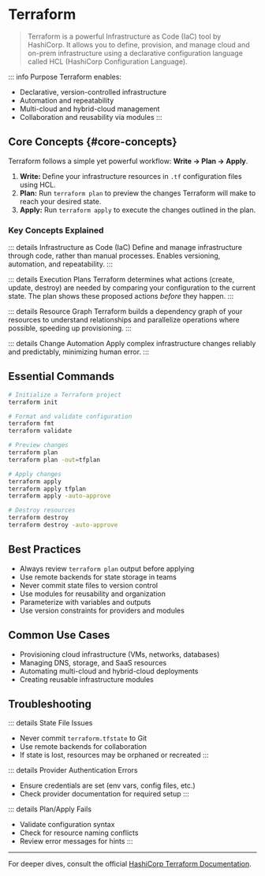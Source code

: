 # Terraform <Badge type="info" text="IaC" />

> Terraform is a powerful Infrastructure as Code (IaC) tool by HashiCorp. It allows you to define, provision, and manage cloud and on-prem infrastructure using a declarative configuration language called HCL (HashiCorp Configuration Language).

::: info Purpose
Terraform enables:

- Declarative, version-controlled infrastructure
- Automation and repeatability
- Multi-cloud and hybrid-cloud management
- Collaboration and reusability via modules
  :::

## Core Concepts {#core-concepts}

Terraform follows a simple yet powerful workflow: **Write -> Plan -> Apply**.

1.  **Write:** Define your infrastructure resources in `.tf` configuration files using HCL.
2.  **Plan:** Run `terraform plan` to preview the changes Terraform will make to reach your desired state.
3.  **Apply:** Run `terraform apply` to execute the changes outlined in the plan.

### Key Concepts Explained

::: details Infrastructure as Code (IaC)
Define and manage infrastructure through code, rather than manual processes. Enables versioning, automation, and repeatability.
:::

::: details Execution Plans
Terraform determines what actions (create, update, destroy) are needed by comparing your configuration to the current state. The plan shows these proposed actions _before_ they happen.
:::

::: details Resource Graph
Terraform builds a dependency graph of your resources to understand relationships and parallelize operations where possible, speeding up provisioning.
:::

::: details Change Automation
Apply complex infrastructure changes reliably and predictably, minimizing human error.
:::

## Essential Commands <Badge type="tip" text="Core CLI" />

```sh
# Initialize a Terraform project
terraform init

# Format and validate configuration
terraform fmt
terraform validate

# Preview changes
terraform plan
terraform plan -out=tfplan

# Apply changes
terraform apply
terraform apply tfplan
terraform apply -auto-approve

# Destroy resources
terraform destroy
terraform destroy -auto-approve
```

## Best Practices

- Always review `terraform plan` output before applying
- Use remote backends for state storage in teams
- Never commit state files to version control
- Use modules for reusability and organization
- Parameterize with variables and outputs
- Use version constraints for providers and modules

## Common Use Cases

- Provisioning cloud infrastructure (VMs, networks, databases)
- Managing DNS, storage, and SaaS resources
- Automating multi-cloud and hybrid-cloud deployments
- Creating reusable infrastructure modules

## Troubleshooting <Badge type="warning" text="Common Issues" />

::: details State File Issues

- Never commit `terraform.tfstate` to Git
- Use remote backends for collaboration
- If state is lost, resources may be orphaned or recreated
  :::

::: details Provider Authentication Errors

- Ensure credentials are set (env vars, config files, etc.)
- Check provider documentation for required setup
  :::

::: details Plan/Apply Fails

- Validate configuration syntax
- Check for resource naming conflicts
- Review error messages for hints
  :::

---

For deeper dives, consult the official [HashiCorp Terraform Documentation](https://developer.hashicorp.com/terraform/docs).
